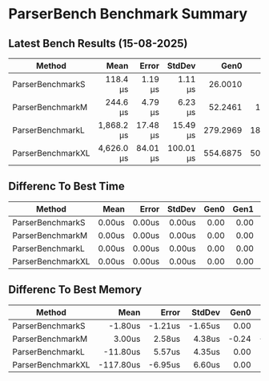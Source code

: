 # ParserBench Benchmark Summary

## Latest Bench Results (15-08-2025)

|Method|Mean|Error|StdDev|Gen0|Gen1|Gen2|Allocated|
|----------------------- |----------:|---------:|---------:|---------:|--------:|-----------:|-----------:|
|ParserBenchmarkS|118.4 μs|1.19 μs|1.11 μs|26.0010|6.4697|0.0000|425.51 KB|
|ParserBenchmarkM|244.6 μs|4.79 μs|6.23 μs|52.2461|17.0898|0.0000|860.93 KB|
|ParserBenchmarkL|1,868.2 μs|17.48 μs|15.49 μs|279.2969|187.5000|29.2969|4303.15 KB|
|ParserBenchmarkXL|4,626.0 μs|84.01 μs|100.01 μs|554.6875|500.0000|54.6875|8604.34 KB|

## Differenc To Best Time

|Method|Mean|Error|StdDev|Gen0|Gen1|Gen2|Allocated|
|----------------------- |----------:|---------:|---------:|---------:|--------:|-----------:|-----------:|
|ParserBenchmarkS|0.00us|0.00us|0.00us|0.00|0.00|0.00|0.00KB|
|ParserBenchmarkM|0.00us|0.00us|0.00us|0.00|0.00|0.00|0.00KB|
|ParserBenchmarkL|0.00us|0.00us|0.00us|0.00|0.00|0.00|0.00KB|
|ParserBenchmarkXL|0.00us|0.00us|0.00us|0.00|0.00|0.00|0.00KB|

## Differenc To Best Memory

|Method|Mean|Error|StdDev|Gen0|Gen1|Gen2|Allocated|
|----------------------- |----------:|---------:|---------:|---------:|--------:|-----------:|-----------:|
|ParserBenchmarkS|-1.80us|-1.21us|-1.65us|0.00|0.00|0.00|0.00KB|
|ParserBenchmarkM|3.00us|2.58us|4.38us|-0.24|-0.24|0.00|0.00KB|
|ParserBenchmarkL|-11.80us|5.57us|4.35us|0.00|0.00|0.00|0.00KB|
|ParserBenchmarkXL|-117.80us|-6.95us|6.60us|0.00|0.00|0.00|0.00KB|
